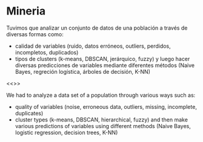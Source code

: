 # Mineria
Tuvimos que analizar un conjunto de datos de una población a través de diversas formas como: 
- calidad de variables (ruido, datos erróneos, outliers, perdidos, incompletos, duplicados)
- tipos de clusters (k-means, DBSCAN, jerárquico, fuzzy)
y luego hacer diversas predicciones de variables mediante diferentes métodos (Naive Bayes, regreción logística, árboles de decisión, K-NN) 

<<>>

We had to analyze a data set of a population through various ways such as:
- quality of variables (noise, erroneous data, outliers, missing, incomplete, duplicates)
- cluster types (k-means, DBSCAN, hierarchical, fuzzy)
and then make various predictions of variables using different methods (Naive Bayes, logistic regression, decision trees, K-NN)
